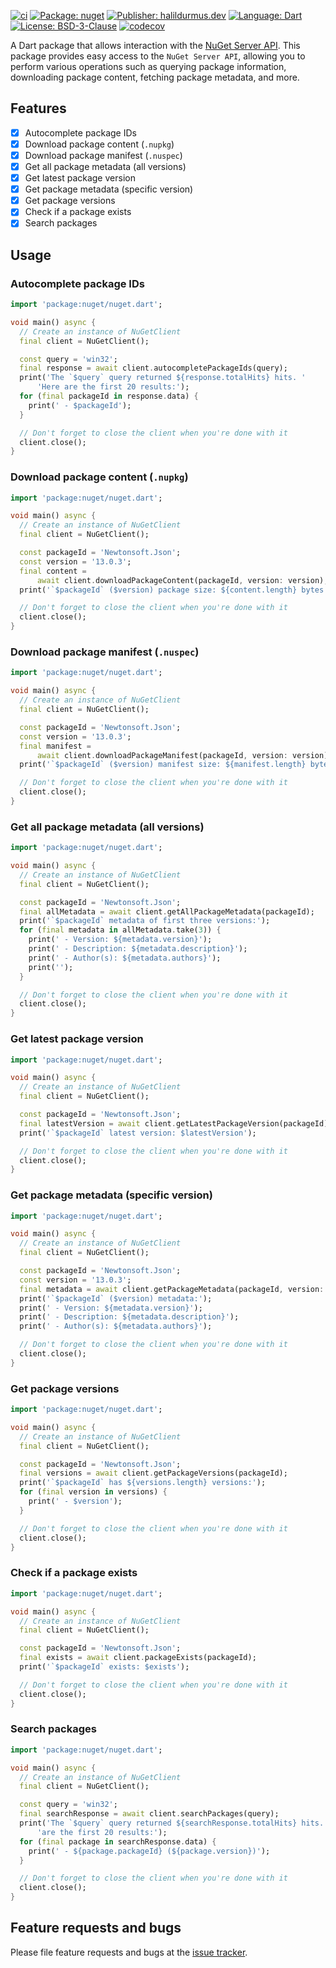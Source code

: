 [![ci][ci_badge]][ci_link]
[![Package: nuget][package_badge]][package_link]
[![Publisher: halildurmus.dev][publisher_badge]][publisher_link]
[![Language: Dart][language_badge]][language_link]
[![License: BSD-3-Clause][license_badge]][license_link]
[![codecov][codecov_badge_link]][codecov_link]

A Dart package that allows interaction with the
[NuGet Server API][nuget_server_api_link]. This package provides easy access to
the `NuGet Server API`, allowing you to perform various operations such as
querying package information, downloading package content, fetching package
metadata, and more.

## Features

- [x] Autocomplete package IDs
- [x] Download package content (`.nupkg`)
- [x] Download package manifest (`.nuspec`)
- [x] Get all package metadata (all versions)
- [x] Get latest package version
- [x] Get package metadata (specific version)
- [x] Get package versions
- [x] Check if a package exists
- [x] Search packages

## Usage

### Autocomplete package IDs

```dart
import 'package:nuget/nuget.dart';

void main() async {
  // Create an instance of NuGetClient
  final client = NuGetClient();

  const query = 'win32';
  final response = await client.autocompletePackageIds(query);
  print('The `$query` query returned ${response.totalHits} hits. '
      'Here are the first 20 results:');
  for (final packageId in response.data) {
    print(' - $packageId');
  }

  // Don't forget to close the client when you're done with it
  client.close();
}
```

### Download package content (`.nupkg`)

```dart
import 'package:nuget/nuget.dart';

void main() async {
  // Create an instance of NuGetClient
  final client = NuGetClient();

  const packageId = 'Newtonsoft.Json';
  const version = '13.0.3';
  final content =
      await client.downloadPackageContent(packageId, version: version);
  print('`$packageId` ($version) package size: ${content.length} bytes');

  // Don't forget to close the client when you're done with it
  client.close();
}
```

### Download package manifest (`.nuspec`)

```dart
import 'package:nuget/nuget.dart';

void main() async {
  // Create an instance of NuGetClient
  final client = NuGetClient();

  const packageId = 'Newtonsoft.Json';
  const version = '13.0.3';
  final manifest =
      await client.downloadPackageManifest(packageId, version: version);
  print('`$packageId` ($version) manifest size: ${manifest.length} bytes');

  // Don't forget to close the client when you're done with it
  client.close();
}
```

### Get all package metadata (all versions)

```dart
import 'package:nuget/nuget.dart';

void main() async {
  // Create an instance of NuGetClient
  final client = NuGetClient();

  const packageId = 'Newtonsoft.Json';
  final allMetadata = await client.getAllPackageMetadata(packageId);
  print('`$packageId` metadata of first three versions:');
  for (final metadata in allMetadata.take(3)) {
    print(' - Version: ${metadata.version}');
    print(' - Description: ${metadata.description}');
    print(' - Author(s): ${metadata.authors}');
    print('');
  }

  // Don't forget to close the client when you're done with it
  client.close();
}
```

### Get latest package version

```dart
import 'package:nuget/nuget.dart';

void main() async {
  // Create an instance of NuGetClient
  final client = NuGetClient();

  const packageId = 'Newtonsoft.Json';
  final latestVersion = await client.getLatestPackageVersion(packageId);
  print('`$packageId` latest version: $latestVersion');

  // Don't forget to close the client when you're done with it
  client.close();
}
```

### Get package metadata (specific version)

```dart
import 'package:nuget/nuget.dart';

void main() async {
  // Create an instance of NuGetClient
  final client = NuGetClient();

  const packageId = 'Newtonsoft.Json';
  const version = '13.0.3';
  final metadata = await client.getPackageMetadata(packageId, version: version);
  print('`$packageId` ($version) metadata:');
  print(' - Version: ${metadata.version}');
  print(' - Description: ${metadata.description}');
  print(' - Author(s): ${metadata.authors}');

  // Don't forget to close the client when you're done with it
  client.close();
}
```

### Get package versions

```dart
import 'package:nuget/nuget.dart';

void main() async {
  // Create an instance of NuGetClient
  final client = NuGetClient();

  const packageId = 'Newtonsoft.Json';
  final versions = await client.getPackageVersions(packageId);
  print('`$packageId` has ${versions.length} versions:');
  for (final version in versions) {
    print(' - $version');
  }

  // Don't forget to close the client when you're done with it
  client.close();
}
```

### Check if a package exists

```dart
import 'package:nuget/nuget.dart';

void main() async {
  // Create an instance of NuGetClient
  final client = NuGetClient();

  const packageId = 'Newtonsoft.Json';
  final exists = await client.packageExists(packageId);
  print('`$packageId` exists: $exists');

  // Don't forget to close the client when you're done with it
  client.close();
}
```

### Search packages

```dart
import 'package:nuget/nuget.dart';

void main() async {
  // Create an instance of NuGetClient
  final client = NuGetClient();

  const query = 'win32';
  final searchResponse = await client.searchPackages(query);
  print('The `$query` query returned ${searchResponse.totalHits} hits. Here '
      'are the first 20 results:');
  for (final package in searchResponse.data) {
    print(' - ${package.packageId} (${package.version})');
  }

  // Don't forget to close the client when you're done with it
  client.close();
}
```

## Feature requests and bugs

Please file feature requests and bugs at the
[issue tracker][issue_tracker_link].

[ci_badge]: https://github.com/halildurmus/nuget/actions/workflows/dart.yml/badge.svg
[ci_link]: https://github.com/halildurmus/nuget/actions/workflows/dart.yml
[codecov_badge_link]: https://codecov.io/gh/halildurmus/nuget/branch/main/graph/badge.svg?token=42CZB2LDML
[codecov_link]: https://codecov.io/gh/halildurmus/nuget
[issue_tracker_link]: https://github.com/halildurmus/nuget/issues
[language_badge]: https://img.shields.io/badge/language-Dart-blue.svg
[language_link]: https://dart.dev
[license_badge]: https://img.shields.io/github/license/halildurmus/nuget?color=blue
[license_link]: https://opensource.org/licenses/BSD-3-Clause
[nuget_server_api_link]: https://learn.microsoft.com/nuget/api/overview
[package_badge]: https://img.shields.io/pub/v/nuget.svg
[package_link]: https://pub.dev/packages/nuget
[publisher_badge]: https://img.shields.io/pub/publisher/nuget.svg
[publisher_link]: https://pub.dev/publishers/halildurmus.dev

